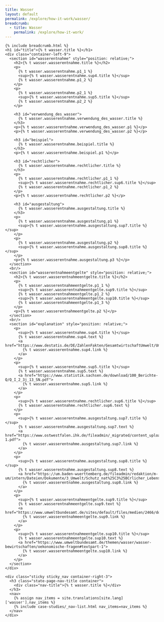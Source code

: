```yaml
---
title: Wasser
layout: default
permalink: /explore/how-it-work/wasser/
breadcrumb:
  - title: Wasser
    permalink: /explore/how-it-work/
---
```

<link rel="stylesheet" type="text/css" href="{{ site.baseurl_root }}/css/slick-theme.css"/>
<link rel="stylesheet" type="text/css" href="//cdn.jsdelivr.net/jquery.slick/1.6.0/slick.css"/>

<main class="container-page-wrapper layout-state-pages">
  <section class="container" style="position: relative;">

    {% include breadcrumb.html %}
    <h1 id="title">{% t wasser.title %}</h1>
    <div class="container-left-9">
      <section id="wasserentnahme" style="position: relative;">
        <h2>{% t wasser.wasserentnahme.title %}</h2>
        <p>
          {% t wasser.wasserentnahme.p1_1 %}
          <sup>{% t wasser.wasserentnahme.sup4.title %}</sup>
          {% t wasser.wasserentnahme.p1_2 %}
        </p>
        <p>
          {% t wasser.wasserentnahme.p2_1 %}
          <sup>{% t wasser.wasserentnahme.sup5.title %}</sup>
          {% t wasser.wasserentnahme.p2_2 %}
        </p>

        <h3 id="verwendung_des_wasser">
          {% t wasser.wasserentnahme.verwendung_des_wasser.title %}
        </h3>
        <p>{% t wasser.wasserentnahme.verwendung_des_wasser.p1 %}</p>
        <p>{% t wasser.wasserentnahme.verwendung_des_wasser.p2 %}</p>

        <h3 id="beispiel">
          {% t wasser.wasserentnahme.beispiel.title %}
        </h3>
        <p>{% t wasser.wasserentnahme.beispiel.p1 %}</p>

        <h3 id="rechtlicher">
          {% t wasser.wasserentnahme.rechtlicher.title %}
        </h3>
        <p>
          {% t wasser.wasserentnahme.rechtlicher.p1_1 %}
          <sup>{% t wasser.wasserentnahme.rechtlicher.sup6.title %}</sup>
          {% t wasser.wasserentnahme.rechtlicher.p1_2 %}
        </p>
        <p>{% t wasser.wasserentnahme.rechtlicher.p2 %}</p>

        <h3 id="ausgestaltung">
          {% t wasser.wasserentnahme.ausgestaltung.title %}
        </h3>
        <p>
          {% t wasser.wasserentnahme.ausgestaltung.p1 %}
          <sup>{% t wasser.wasserentnahme.ausgestaltung.sup7.title %}</sup>
        </p>
        <p>
          {% t wasser.wasserentnahme.ausgestaltung.p2 %}
          <sup>{% t wasser.wasserentnahme.ausgestaltung.sup8.title %}</sup>
        </p>
        <p>{% t wasser.wasserentnahme.ausgestaltung.p3 %}</p>
      </section>
      <br/>
      <section id="wasserentnahmeentgelte" style="position: relative;">
        <h2>{% t wasser.wasserentnahmeentgelte.title %}</h2>
        <p>
          {% t wasser.wasserentnahmeentgelte.p1_1 %}
          <sup>{% t wasser.wasserentnahmeentgelte.sup9.title %}</sup>
          {% t wasser.wasserentnahmeentgelte.p1_2 %}
          <sup>{% t wasser.wasserentnahmeentgelte.sup10.title %}</sup>
          {% t wasser.wasserentnahmeentgelte.p1_3 %}
        </p>
        <p>{% t wasser.wasserentnahmeentgelte.p2 %}</p>
      </section>
      <br/>
      <section id="explanation" style="position: relative;">
        <p>
          <sup>{% t wasser.wasserentnahme.sup4.title %}</sup>
          {% t wasser.wasserentnahme.sup4.text %}
          <a href="https://www.destatis.de/DE/ZahlenFakten/GesamtwirtschaftUmwelt/Umwelt/UmweltoekonomischeGesamtrechnungen/MaterialEnergiefluesse/Tabellen/EntnahmeWasser.html">
            {% t wasser.wasserentnahme.sup4.link %}
          </a>
        </p>
        <p>
          <sup>{% t wasser.wasserentnahme.sup5.title %}</sup>
          {% t wasser.wasserentnahme.sup5.text %}
          <a href="https://www.statistik.sachsen.de/download/100_Berichte-Q/Q_I_2_3j_13_SN.pdf">
            {% t wasser.wasserentnahme.sup5.link %}
          </a>
        </p>
        <p>
          <sup>{% t wasser.wasserentnahme.rechtlicher.sup6.title %}</sup>
          {% t wasser.wasserentnahme.rechtlicher.sup6.text %}
        </p>
        <p>
          <sup>{% t wasser.wasserentnahme.ausgestaltung.sup7.title %}</sup>
          {% t wasser.wasserentnahme.ausgestaltung.sup7.text %}
          <a href="https://www.ostwestfalen.ihk.de/fileadmin/_migrated/content_uploads/WEE_Wasserentnahmeentgelte_der_Laender_Broschure-1.pdf">
            {% t wasser.wasserentnahme.ausgestaltung.sup7.link %}
          </a>
        </p>
        <p>
          <sup>{% t wasser.wasserentnahme.ausgestaltung.sup8.title %}</sup>
          {% t wasser.wasserentnahme.ausgestaltung.sup8.text %}
          <a href="https://um.baden-wuerttemberg.de/fileadmin/redaktion/m-um/intern/Dateien/Dokumente/3_Umwelt/Schutz_nat%25C3%25BCrlicher_Lebensgrundlagen/Wasser/Rechtsvorschriften/WEE/160630_Endbericht_WEE_UFZ.pdf">
            {% t wasser.wasserentnahme.ausgestaltung.sup8.link %}
          </a>
        </p>
        <p>
          <sup>{% t wasser.wasserentnahmeentgelte.sup9.title %}</sup>
          {% t wasser.wasserentnahmeentgelte.sup9.text %}
          <a href="https://www.umweltbundesamt.de/sites/default/files/medien/2466/dokumente/tabelle_wasserentnahmeentgelte_im_rohstoffsektor_uba_neu.docx">
            {% t wasser.wasserentnahmeentgelte.sup9.link %}
          </a>
        </p>
        <p>
          <sup>{% t wasser.wasserentnahmeentgelte.sup10.title %}</sup>
          {% t wasser.wasserentnahmeentgelte.sup10.text %}
          <a href="https://www.umweltbundesamt.de/themen/wasser/wasser-bewirtschaften/oekonomische-fragen#textpart-1">
            {% t wasser.wasserentnahmeentgelte.sup10.link %}
          </a>
        </p>
      </section>
    </div>

    <div class="sticky sticky_nav container-right-3">
      <h3 class="state-page-nav-title container">
        <div class="nav-title">{% t wasser.title %}</div>
      </h3>
      <nav>
        {% assign nav_items = site.translations[site.lang]['wasser'].nav_items %}
        {% include case-studies/_nav-list.html nav_items=nav_items %}
      </nav>
    </div>
  </section>
</main>

<script src="https://ajax.googleapis.com/ajax/libs/jquery/1.12.4/jquery.min.js"></script>
<script type="text/javascript" src="//cdn.jsdelivr.net/jquery.slick/1.6.0/slick.min.js"></script>
<script type="text/javascript" src="{{ site.baseurl_root }}/js/lib/static.min.js" charset="utf-8"></script>
